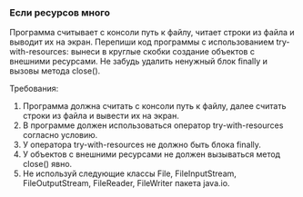 
### Если ресурсов много

Программа считывает с консоли путь к файлу, читает строки из файла и выводит их на экран.
Перепиши код программы с использованием try-with-resources: вынеси в круглые скобки создание объектов
с внешними ресурсами. Не забудь удалить ненужный блок finally и вызовы метода close().


Требования:
1.	Программа должна считать с консоли путь к файлу, далее считать строки из файла и вывести их на экран.
2.	В программе должен использоваться оператор try-with-resources согласно условию.
3.	У оператора try-with-resources не должно быть блока finally.
4.	У объектов с внешними ресурсами не должен вызываться метод close() явно.
5.	Не используй следующие классы File, FileInputStream, FileOutputStream, FileReader, FileWriter пакета java.io.


